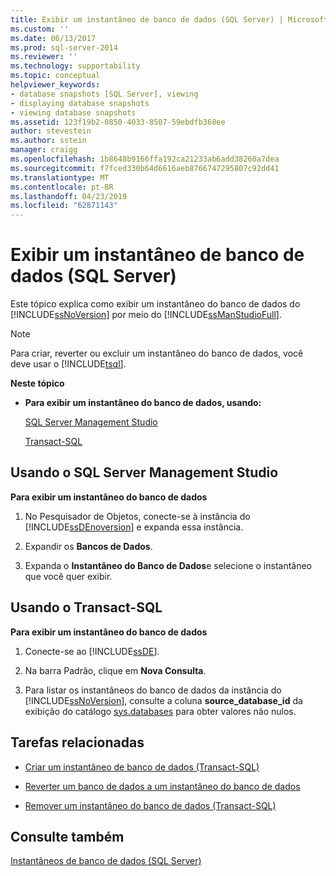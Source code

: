 ```yaml
---
title: Exibir um instantâneo de banco de dados (SQL Server) | Microsoft Docs
ms.custom: ''
ms.date: 06/13/2017
ms.prod: sql-server-2014
ms.reviewer: ''
ms.technology: supportability
ms.topic: conceptual
helpviewer_keywords:
- database snapshots [SQL Server], viewing
- displaying database snapshots
- viewing database snapshots
ms.assetid: 123f19b2-0850-4033-8507-59ebdfb368ee
author: stevestein
ms.author: sstein
manager: craigg
ms.openlocfilehash: 1b8648b9166ffa192ca21233ab6add38260a7dea
ms.sourcegitcommit: f7fced330b64d6616aeb8766747295807c92dd41
ms.translationtype: MT
ms.contentlocale: pt-BR
ms.lasthandoff: 04/23/2019
ms.locfileid: "62871143"
---
```

# <a name="view-a-database-snapshot-sql-server"></a>Exibir um instantâneo de banco de dados (SQL Server)
  Este tópico explica como exibir um instantâneo do banco de dados do [!INCLUDE[ssNoVersion](../../includes/ssnoversion-md.md)] por meio do [!INCLUDE[ssManStudioFull](../../includes/ssmanstudiofull-md.md)].  
  
> [!NOTE]  
>  Para criar, reverter ou excluir um instantâneo do banco de dados, você deve usar o [!INCLUDE[tsql](../../includes/tsql-md.md)].  
  
 **Neste tópico**  
  
-   **Para exibir um instantâneo do banco de dados, usando:**  
  
     [SQL Server Management Studio](#SSMSProcedure)  
  
     [Transact-SQL](#TsqlProcedure)  
  
##  <a name="SSMSProcedure"></a> Usando o SQL Server Management Studio  
 **Para exibir um instantâneo do banco de dados**  
  
1.  No Pesquisador de Objetos, conecte-se à instância do [!INCLUDE[ssDEnoversion](../../includes/ssdenoversion-md.md)] e expanda essa instância.  
  
2.  Expandir os **Bancos de Dados**.  
  
3.  Expanda o **Instantâneo do Banco de Dados**e selecione o instantâneo que você quer exibir.  
  
##  <a name="TsqlProcedure"></a> Usando o Transact-SQL  
 **Para exibir um instantâneo do banco de dados**  
  
1.  Conecte-se ao [!INCLUDE[ssDE](../../includes/ssde-md.md)].  
  
2.  Na barra Padrão, clique em **Nova Consulta**.  
  
3.  Para listar os instantâneos do banco de dados da instância do [!INCLUDE[ssNoVersion](../../includes/ssnoversion-md.md)], consulte a coluna **source_database_id** da exibição do catálogo [sys.databases](/sql/relational-databases/system-catalog-views/sys-databases-transact-sql) para obter valores não nulos.  
  
##  <a name="RelatedTasks"></a> Tarefas relacionadas  
  
-   [Criar um instantâneo de banco de dados &#40;Transact-SQL&#41;](create-a-database-snapshot-transact-sql.md)  
  
-   [Reverter um banco de dados a um instantâneo do banco de dados](revert-a-database-to-a-database-snapshot.md)  
  
-   [Remover um instantâneo do banco de dados &#40;Transact-SQL&#41;](drop-a-database-snapshot-transact-sql.md)  
  
## <a name="see-also"></a>Consulte também  
 [Instantâneos de banco de dados &#40;SQL Server&#41;](database-snapshots-sql-server.md)  
  
  
